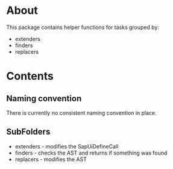 # About

This package contains helper functions for tasks grouped by:
* extenders
* finders
* replacers

# Contents


## Naming convention

There is currently no consistent naming convention in place.

## SubFolders

* extenders - modifies the SapUiDefineCall
* finders - checks the AST and returns if something was found
* replacers - modifies the AST
